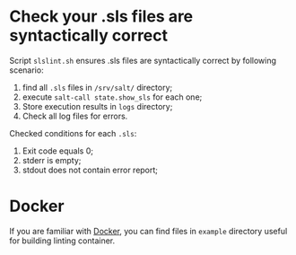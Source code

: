 # Check your .sls files are syntactically correct

Script `slslint.sh` ensures .sls files are syntactically correct by following scenario:

1. find all `.sls` files in `/srv/salt/` directory;
2. execute `salt-call state.show_sls` for each one;
3. Store execution results in `logs` directory;
4. Check all log files for errors.

Checked conditions for each `.sls`:

1. Exit code equals 0;
2. stderr is empty;
3. stdout does not contain error report;

# Docker

If you are familiar with [Docker](https://www.docker.com/),
you can find files in `example` directory useful for building linting container.
